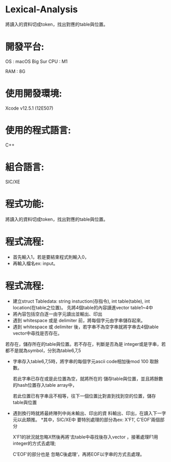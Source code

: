 # Lexical-Analysis
將讀入的資料切成token，找出對應的table與位置。
# 開發平台:
OS : macOS Big Sur 
CPU : M1

RAM : 8G

# 使用開發環境:
Xcode v12.5.1 (12E507) 
# 使用的程式語言:
C++
# 組合語言: 
SIC/XE
# 程式功能: 
將讀入的資料切成token，找出對應的table與位置。
# 程式流程: 
* 首先輸入1，若是要結束程式則輸入0，
* 再輸入檔名ex: input。

# 程式流程:
* 建立struct Tabledata: string instuction(存指令), int table(table), int location(在table之位置)。
先將4個table的內容讀進vector <Tabledata> table1~4中
* 將內容包括空白逐一由字元讀出並輸出、印出
* 遇到 whitespace 或是 delimiter 前，將每個字元由字串儲存起來。
* 遇到 whitespace 或 delimiter 後，若字串不為空字串就將字串去4個table vector中尋找是否存在。

若存在，儲存所在的table與位置。若不存在，判斷是否為是 integer或是字串，若都不是就為symbol，分別為table6,7,5
* 字串存入table6,7,5時，將字串的每個字元ascii code相加後mod 100 取餘數。

  若此字串已存在或是此位置為空，就將所在的 儲存table與位置，並且將餘數的hash位置存入table array中，

  若此位置已有字串且不相等，往下一個位置比對直到找到空的位置，儲存table與位置
* 遇到換行時就將最終陣列中尚未輸出、印出的資 料輸出、印出，在讀入下一字元以此類推。
*其中，SIC/XE中 要特別處理的部分為ex: X’F1’, C’EOF’兩個部分

  X’F1的狀況就忽略X然後再將‘去table中尋找後存入vector ，接著處理F1用integer的方式去處理;

  C’EOF’的部分也是 忽略C後處理‘，再將EOF以字串的方式去處理。
